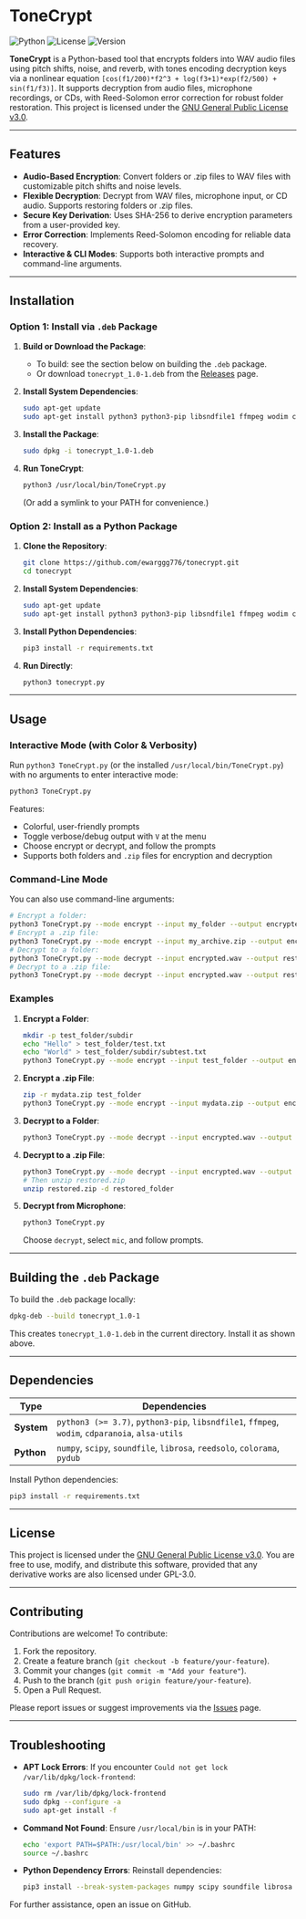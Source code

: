 # ToneCrypt

![Python](https://img.shields.io/badge/python-3.7+-blue.svg)
![License](https://img.shields.io/badge/license-GPL--3.0-green.svg)
![Version](https://img.shields.io/badge/version-1.3.1-blue.svg)

**ToneCrypt** is a Python-based tool that encrypts folders into WAV audio files using pitch shifts, noise, and reverb, with tones encoding decryption keys via a nonlinear equation `[cos(f1/200)*f2^3 + log(f3+1)*exp(f2/500) + sin(f1/f3)]`. It supports decryption from audio files, microphone recordings, or CDs, with Reed-Solomon error correction for robust folder restoration. This project is licensed under the [GNU General Public License v3.0](LICENSE).

---

## Features

- **Audio-Based Encryption**: Convert folders or .zip files to WAV files with customizable pitch shifts and noise levels.
- **Flexible Decryption**: Decrypt from WAV files, microphone input, or CD audio. Supports restoring folders or .zip files.
- **Secure Key Derivation**: Uses SHA-256 to derive encryption parameters from a user-provided key.
- **Error Correction**: Implements Reed-Solomon encoding for reliable data recovery.
- **Interactive & CLI Modes**: Supports both interactive prompts and command-line arguments.

---

## Installation

### Option 1: Install via `.deb` Package

1. **Build or Download the Package**:
   - To build: see the section below on building the `.deb` package.
   - Or download `tonecrypt_1.0-1.deb` from the [Releases](https://github.com/ewarggg776/tonecrypt/releases) page.

2. **Install System Dependencies**:
   ```bash
   sudo apt-get update
   sudo apt-get install python3 python3-pip libsndfile1 ffmpeg wodim cdparanoia alsa-utils
   ```

3. **Install the Package**:
   ```bash
   sudo dpkg -i tonecrypt_1.0-1.deb
   ```

4. **Run ToneCrypt**:
   ```bash
   python3 /usr/local/bin/ToneCrypt.py
   ```
   (Or add a symlink to your PATH for convenience.)

### Option 2: Install as a Python Package

1. **Clone the Repository**:
   ```bash
   git clone https://github.com/ewarggg776/tonecrypt.git
   cd tonecrypt
   ```

2. **Install System Dependencies**:
   ```bash
   sudo apt-get update
   sudo apt-get install python3 python3-pip libsndfile1 ffmpeg wodim cdparanoia alsa-utils
   ```

3. **Install Python Dependencies**:
   ```bash
   pip3 install -r requirements.txt
   ```

4. **Run Directly**:
   ```bash
   python3 tonecrypt.py
   ```

---

## Usage

### Interactive Mode (with Color & Verbosity)
Run `python3 ToneCrypt.py` (or the installed `/usr/local/bin/ToneCrypt.py`) with no arguments to enter interactive mode:
```bash
python3 ToneCrypt.py
```
Features:
- Colorful, user-friendly prompts
- Toggle verbose/debug output with `V` at the menu
- Choose encrypt or decrypt, and follow the prompts
- Supports both folders and `.zip` files for encryption and decryption

### Command-Line Mode
You can also use command-line arguments:
```bash
# Encrypt a folder:
python3 ToneCrypt.py --mode encrypt --input my_folder --output encrypted.wav --key mysecret --noise 0.1
# Encrypt a .zip file:
python3 ToneCrypt.py --mode encrypt --input my_archive.zip --output encrypted.wav --key mysecret
# Decrypt to a folder:
python3 ToneCrypt.py --mode decrypt --input encrypted.wav --output restored_folder --key mysecret
# Decrypt to a .zip file:
python3 ToneCrypt.py --mode decrypt --input encrypted.wav --output restored.zip --key mysecret
```

### Examples
1. **Encrypt a Folder**:
   ```bash
   mkdir -p test_folder/subdir
   echo "Hello" > test_folder/test.txt
   echo "World" > test_folder/subdir/subtest.txt
   python3 ToneCrypt.py --mode encrypt --input test_folder --output encrypted.wav --key mysecret
   ```

2. **Encrypt a .zip File**:
   ```bash
   zip -r mydata.zip test_folder
   python3 ToneCrypt.py --mode encrypt --input mydata.zip --output encrypted.wav --key mysecret
   ```

3. **Decrypt to a Folder**:
   ```bash
   python3 ToneCrypt.py --mode decrypt --input encrypted.wav --output restored_folder --key mysecret
   ```

4. **Decrypt to a .zip File**:
   ```bash
   python3 ToneCrypt.py --mode decrypt --input encrypted.wav --output restored.zip --key mysecret
   # Then unzip restored.zip
   unzip restored.zip -d restored_folder
   ```

5. **Decrypt from Microphone**:
   ```bash
   python3 ToneCrypt.py
   ```
   Choose `decrypt`, select `mic`, and follow prompts.

---


## Building the `.deb` Package

To build the `.deb` package locally:
```bash
dpkg-deb --build tonecrypt_1.0-1
```
This creates `tonecrypt_1.0-1.deb` in the current directory. Install it as shown above.

---

## Dependencies

| Type         | Dependencies                                                                 |
|--------------|-----------------------------------------------------------------------------|
| **System**   | `python3 (>= 3.7)`, `python3-pip`, `libsndfile1`, `ffmpeg`, `wodim`, `cdparanoia`, `alsa-utils` |
| **Python**   | `numpy`, `scipy`, `soundfile`, `librosa`, `reedsolo`, `colorama`, `pydub` |

Install Python dependencies:
```bash
pip3 install -r requirements.txt
```

---

## License

This project is licensed under the [GNU General Public License v3.0](LICENSE). You are free to use, modify, and distribute this software, provided that any derivative works are also licensed under GPL-3.0.

---

## Contributing

Contributions are welcome! To contribute:
1. Fork the repository.
2. Create a feature branch (`git checkout -b feature/your-feature`).
3. Commit your changes (`git commit -m "Add your feature"`).
4. Push to the branch (`git push origin feature/your-feature`).
5. Open a Pull Request.

Please report issues or suggest improvements via the [Issues](https://github.com/ewarggg776/tonecrypt/issues) page.

---

## Troubleshooting

- **APT Lock Errors**:
  If you encounter `Could not get lock /var/lib/dpkg/lock-frontend`:
  ```bash
  sudo rm /var/lib/dpkg/lock-frontend
  sudo dpkg --configure -a
  sudo apt-get install -f
  ```

- **Command Not Found**:
  Ensure `/usr/local/bin` is in your PATH:
  ```bash
  echo 'export PATH=$PATH:/usr/local/bin' >> ~/.bashrc
  source ~/.bashrc
  ```

- **Python Dependency Errors**:
  Reinstall dependencies:
  ```bash
  pip3 install --break-system-packages numpy scipy soundfile librosa reedsolo colorama pydub
  ```

For further assistance, open an issue on GitHub.
